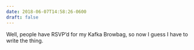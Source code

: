 ```yaml
---
date: 2018-06-07T14:58:26-0600
draft: false
---
```




Well, people have RSVP’d for my Kafka Browbag, so now I guess I have to write the thing.



